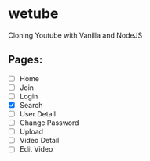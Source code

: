 # wetube

Cloning Youtube with Vanilla and NodeJS

## Pages:

- [ ] Home
- [ ] Join
- [ ] Login
- [x] Search
- [ ] User Detail
- [ ] Change Password
- [ ] Upload
- [ ] Video Detail
- [ ] Edit Video
